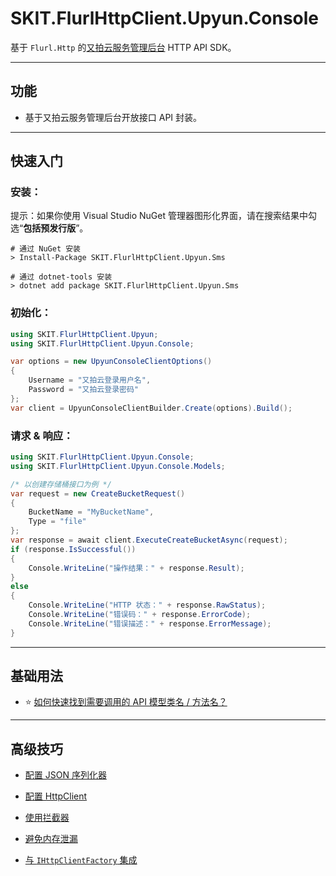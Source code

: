 ﻿# SKIT.FlurlHttpClient.Upyun.Console

基于 `Flurl.Http` 的[又拍云服务管理后台](https://api.upyun.com/doc/) HTTP API SDK。

---

## 功能

-   基于又拍云服务管理后台开放接口 API 封装。

---

## 快速入门

### 安装：

提示：如果你使用 Visual Studio NuGet 管理器图形化界面，请在搜索结果中勾选“**包括预发行版**”。

```shell
# 通过 NuGet 安装
> Install-Package SKIT.FlurlHttpClient.Upyun.Sms

# 通过 dotnet-tools 安装
> dotnet add package SKIT.FlurlHttpClient.Upyun.Sms
```

### 初始化：

```csharp
using SKIT.FlurlHttpClient.Upyun;
using SKIT.FlurlHttpClient.Upyun.Console;

var options = new UpyunConsoleClientOptions()
{
    Username = "又拍云登录用户名",
    Password = "又拍云登录密码"
};
var client = UpyunConsoleClientBuilder.Create(options).Build();
```

### 请求 & 响应：

```csharp
using SKIT.FlurlHttpClient.Upyun.Console;
using SKIT.FlurlHttpClient.Upyun.Console.Models;

/* 以创建存储桶接口为例 */
var request = new CreateBucketRequest()
{
    BucketName = "MyBucketName",
    Type = "file"
};
var response = await client.ExecuteCreateBucketAsync(request);
if (response.IsSuccessful())
{
    Console.WriteLine("操作结果：" + response.Result);
}
else
{
    Console.WriteLine("HTTP 状态：" + response.RawStatus);
    Console.WriteLine("错误码：" + response.ErrorCode);
    Console.WriteLine("错误描述：" + response.ErrorMessage);
}
```

---

## 基础用法

-   ⭐ [如何快速找到需要调用的 API 模型类名 / 方法名？](./Basic_ModelDefinition.md)

---

## 高级技巧

-   [配置 JSON 序列化器](./Advanced_JsonSerializer.md)

-   [配置 HttpClient](./Advanced_HttpClient.md)

-   [使用拦截器](./Advanced_Interceptor.md)

-   [避免内存泄漏](./Advanced_Dispose.md)

-   [与 `IHttpClientFactory` 集成](./Advanced_HttpClientFactory.md)
